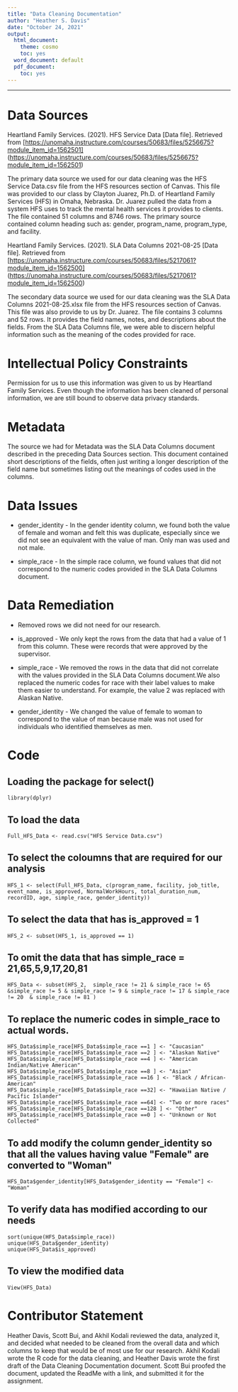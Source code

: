 ```yaml
---
title: "Data Cleaning Documentation"
author: "Heather S. Davis"
date: "October 24, 2021"
output:
  html_document:
    theme: cosmo
    toc: yes
  word_document: default
  pdf_document:
    toc: yes
---
```

* * *
# Data Sources

Heartland Family Services. (2021). HFS Service Data [Data file]. Retrieved from [https://unomaha.instructure.com/courses/50683/files/5256675?module_item_id=1562501] (https://unomaha.instructure.com/courses/50683/files/5256675?module_item_id=1562501)



The primary data source we used for our data cleaning was the HFS Service Data.csv file from the HFS resources section of Canvas. This file was provided to our class by Clayton Juarez, Ph.D. of Heartland Family Services (HFS) in Omaha, Nebraska. Dr. Juarez pulled the data from a system HFS uses to track the mental health services it provides to clients. The file contained 51 columns and 8746 rows. The primary source contained column heading such as: gender, program_name, program_type, and facility.



Heartland Family Services. (2021). SLA Data Columns 2021-08-25 [Data file]. Retrieved from [https://unomaha.instructure.com/courses/50683/files/5217061?module_item_id=1562500] (https://unomaha.instructure.com/courses/50683/files/5217061?module_item_id=1562500)


The secondary data source we used for our data cleaning was the SLA Data Columns 2021-08-25.xlsx file from the HFS resources section of Canvas. This file was also provide to us by Dr. Juarez. The file contains 3 columns and 52 rows. It provides the field names, notes, and descriptions about the fields. From the SLA Data Columns file, we were able to discern helpful information such as the meaning of the codes provided for race. 


# Intellectual Policy Constraints

Permission for us to use this information was given to us by Heartland Family Services. Even though the information has been cleaned of personal information, we are still bound to observe data privacy standards. 

# Metadata

The source we had for Metadata was the SLA Data Columns document described in the preceding Data Sources section. This document contained short descriptions of the fields, often just writing a longer description of the field name but sometimes listing out the meanings of codes used in the columns. 


# Data Issues

* gender_identity - In the gender identity column, we found both the value of female and woman and felt this was duplicate, especially since we did not see an equivalent with the value of man. Only man was used and not male.  

* simple_race - In the simple race column, we found values that did not correspond to the numeric codes provided in the SLA Data Columns document.


# Data Remediation

* Removed rows we did not need for our research. 

* is_approved - We only kept the rows from the data that had a value of 1 from this column. These were records that were approved by the supervisor. 

* simple_race - We removed the rows in the data that did not correlate with the values provided in the SLA Data Columns document.We also replaced the numeric codes for race with their label values to make them easier to understand. For example, the value 2 was replaced with Alaskan Native. 

* gender_identity - We changed the value of female to woman to correspond to the value of man because male was not used for individuals who identified themselves as men. 


# Code


## Loading the package for select()

```{r load package}
library(dplyr)
```


## To load the data

```{r load data}
Full_HFS_Data <- read.csv("HFS Service Data.csv")
```
 

## To select the coloumns that are required for our analysis

```{r select columns}
HFS_1 <- select(Full_HFS_Data, c(program_name, facility, job_title, event_name, is_approved, NormalWorkHours, total_duration_num, recordID, age, simple_race, gender_identity))
```
 

## To select the data that has is_approved = 1

```{r is_approved}
HFS_2 <- subset(HFS_1, is_approved == 1) 
```
 
## To omit the data that has  simple_race = 21,65,5,9,17,20,81

```{r simple_race outliers}
HFS_Data <- subset(HFS_2,  simple_race != 21 & simple_race != 65 &simple_race != 5 & simple_race != 9 & simple_race != 17 & simple_race != 20  & simple_race != 81 )
```
 

## To replace the numeric codes in simple_race to actual words.

```{r simple_race labels}
HFS_Data$simple_race[HFS_Data$simple_race ==1 ] <- "Caucasian"
HFS_Data$simple_race[HFS_Data$simple_race ==2 ] <- "Alaskan Native"
HFS_Data$simple_race[HFS_Data$simple_race ==4 ] <- "American Indian/Native American"
HFS_Data$simple_race[HFS_Data$simple_race ==8 ] <- "Asian"
HFS_Data$simple_race[HFS_Data$simple_race ==16 ] <- "Black / African-American"
HFS_Data$simple_race[HFS_Data$simple_race ==32] <- "Hawaiian Native / Pacific Islander"
HFS_Data$simple_race[HFS_Data$simple_race ==64] <- "Two or more races"
HFS_Data$simple_race[HFS_Data$simple_race ==128 ] <- "Other"
HFS_Data$simple_race[HFS_Data$simple_race ==0 ] <- "Unknown or Not Collected"
```
 

## To add modify the column gender_identity so that all the values having value "Female" are converted to "Woman"

```{r gender_identity female to woman}
HFS_Data$gender_identity[HFS_Data$gender_identity == "Female"] <- "Woman"
```
 

## To verify data has modified according to our needs

```{r cleanup}
sort(unique(HFS_Data$simple_race))
unique(HFS_Data$gender_identity)
unique(HFS_Data$is_approved)
```
 

## To view the modified data

```{r view}
View(HFS_Data)
```

# Contributor Statement

Heather Davis, Scott Bui, and Akhil Kodali reviewed the data, analyzed it, and decided what needed to be cleaned from the overall data and which columns to keep that would be of most use for our research. Akhil Kodali wrote the R code for the data cleaning, and Heather Davis wrote the first draft of the Data Cleaning Documentation document. Scott Bui proofed the document, updated the ReadMe with a link, and submitted it for the assignment. 